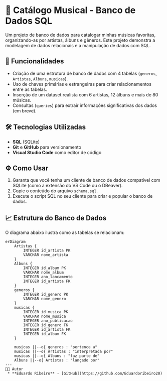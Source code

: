 # 🎵 Catálogo Musical - Banco de Dados SQL

Um projeto de banco de dados para catalogar minhas músicas favoritas, organizando-as por artistas, álbuns e gêneros. Este projeto demonstra a modelagem de dados relacionais e a manipulação de dados com SQL.

## 🚀 Funcionalidades

* Criação de uma estrutura de banco de dados com 4 tabelas (`generos`, `Artistas`, `Albuns`, `musicas`).
* Uso de chaves primárias e estrangeiras para criar relacionamentos entre as tabelas.
* Inserção de um dataset realista com 6 artistas, 12 álbuns e mais de 80 músicas.
* Consultas (`queries`) para extrair informações significativas dos dados (em breve).

## 🛠️ Tecnologias Utilizadas

* **SQL** (SQLite)
* **Git** e **GitHub** para versionamento
* **Visual Studio Code** como editor de código

## ⚙️ Como Usar

1.  Garanta que você tenha um cliente de banco de dados compatível com SQLite (como a extensão do VS Code ou o DBeaver).
2.  Copie o conteúdo do arquivo `schema.sql`.
3.  Execute o script SQL no seu cliente para criar e popular o banco de dados.

## 📈 Estrutura do Banco de Dados

O diagrama abaixo ilustra como as tabelas se relacionam:

```mermaid
erDiagram
    Artistas {
        INTEGER id_artista PK
        VARCHAR nome_artista
    }
    Albuns {
        INTEGER id_album PK
        VARCHAR nome_album
        INTEGER ano_lancamento
        INTEGER id_artista FK
    }
    generos {
        INTEGER id_genero PK
        VARCHAR nome_genero
    }
    musicas {
        INTEGER id_musica PK
        VARCHAR nome_musica
        INTEGER ano_publicacao
        INTEGER id_genero FK
        INTEGER id_artista FK
        INTEGER id_album FK
    }

    musicas ||--o{ generos : "pertence a"
    musicas ||--o{ Artistas : "interpretada por"
    musicas ||--o{ Albuns : "faz parte de"
    Albuns ||--o{ Artistas : "lançado por"
---
🧑‍💻 Autor
 * **Eduardo Ribeiro** - [GitHub](https://github.com/Eduardoribeiro20)
